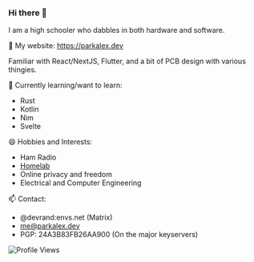### Hi there 👋

I am a high schooler who dabbles in both hardware and software.

🔗 My website: https://parkalex.dev

Familiar with React/NextJS, Flutter, and a bit of PCB design with various thingies.

🌱 Currently learning/want to learn:
- Rust
- Kotlin
- Nim
- Svelte

😄 Hobbies and Interests:
- Ham Radio
- [Homelab](https://reddit.com/r/homelab/)
- Online privacy and freedom
- Electrical and Computer Engineering

📫 Contact:
- @devrand:envs.net (Matrix)
- me@parkalex.dev
- PGP: 24A3B83FB26AA900 (On the major keyservers)
<!--
**alx-alexpark/alx-alexpark** is a ✨ _special_ ✨ repository because its `README.md` (this file) appears on your GitHub profile.

Here are some ideas to get you started:

- 🔭 I’m currently working on ...
- 🌱 I’m currently learning ...
- 👯 I’m looking to collaborate on ...
- 🤔 I’m looking for help with ...
- 💬 Ask me about ...
- 📫 How to reach me: ...
- 😄 Pronouns: ...
- ⚡ Fun fact: ...
-->

![Profile Views](https://komarev.com/ghpvc/?username=alx-alexpark&color=brightgreen)
